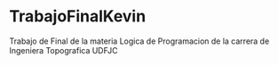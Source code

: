 # TrabajoFinalKevin
Trabajo de Final de la materia Logica de Programacion de la carrera de Ingeniera Topografica UDFJC
